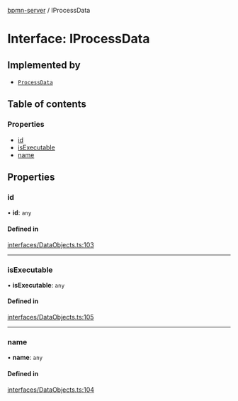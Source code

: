 [bpmn-server](../README.md) / IProcessData

# Interface: IProcessData

## Implemented by

- [`ProcessData`](../classes/processdata.md)

## Table of contents

### Properties

- [id](iprocessdata.md#id)
- [isExecutable](iprocessdata.md#isexecutable)
- [name](iprocessdata.md#name)

## Properties

### id

• **id**: `any`

#### Defined in

[interfaces/DataObjects.ts:103](https://github.com/bpmnServer/bpmn-server/blob/b56411b/src/interfaces/DataObjects.ts#L103)

___

### isExecutable

• **isExecutable**: `any`

#### Defined in

[interfaces/DataObjects.ts:105](https://github.com/bpmnServer/bpmn-server/blob/b56411b/src/interfaces/DataObjects.ts#L105)

___

### name

• **name**: `any`

#### Defined in

[interfaces/DataObjects.ts:104](https://github.com/bpmnServer/bpmn-server/blob/b56411b/src/interfaces/DataObjects.ts#L104)
